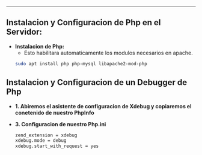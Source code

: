 
---
## Instalacion y Configuracion de Php en el Servidor:
- **Instalacion de Php:** 
	- Esto habilitara automaticamente los modulos necesarios en apache.
	```sh
	sudo apt install php php-mysql libapache2-mod-php
	```


## Instalacion y Configuracion de un Debugger de Php

- **1. Abiremos el asistente de configuracion de Xdebug y copiaremos el conetenido de nuestro PhpInfo**

- **3. Configuracion de nuestro Php.ini**
	```bash
	zend_extension = xdebug
	xdebug.mode = debug
	xdebug.start_with_request = yes
	```
